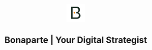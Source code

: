 <p align="center">
  <a href="https://www.bonapartedigital.com">
    <img alt="Bonaparte" src="/static/icon.svg" width="60" />
  </a>
</p>
<h1 align="center">
  Bonaparte | Your Digital Strategist
</h1>